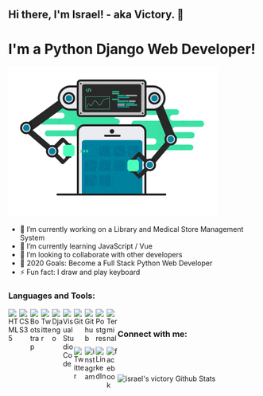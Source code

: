 ## Hi there, I'm Israel! - aka Victory. 👋

# I'm a Python Django Web Developer!

!['Backend'](./demo/backend.gif)

<!--
**israelvictory/israelvictory** is a ✨ _special_ ✨ repository because its `README.md` (this file) appears on your GitHub profile.

Here are some ideas to get you started:
-->

- 🔭 I’m currently working on a Library and Medical Store Management System
- 🌱 I’m currently learning JavaScript / Vue
- 👯 I’m looking to collaborate with other developers
- 🎯 2020 Goals: Become a Full Stack Python Web Developer
- ⚡ Fun fact: I draw and play keyboard

### Languages and Tools:

<img align="left" alt="HTML5" width="22px" src="https://img.icons8.com/color/48/000000/html-5.png"/>

<img align="left" alt="CSS3" width="22px" src="https://img.icons8.com/color/48/000000/css3.png"/>

<img align="left" alt="Bootstrap" width="22px" src="https://img.icons8.com/color/48/000000/bootstrap.png"/>

<img align="left" alt="Twitter" width="22px" src="https://img.icons8.com/color/48/000000/python.png"/>

<img align="left" alt="Django" width="22px" src="https://img.icons8.com/color/48/000000/django.png"/>

<img align="left" alt="Visual Studio Code" width="22px" src="https://img.icons8.com/fluent/48/000000/visual-studio-code-2019.png"/>

<img align="left" alt="Git" width="22px" src="https://img.icons8.com/color/48/000000/git.png"/>

<img align="left" alt="Github" width="22px" src="https://img.icons8.com/color/48/000000/github.png"/>

<img align="left" alt="Postgres" width="22px" src="https://img.icons8.com/color/48/000000/postgreesql.png"/>

<img align="left" alt="Terminal" width="22px" src="https://img.icons8.com/color/26/000000/console.png"/>

<br/>

### Connect with me:

<img align="left" href="twitter.com/israelvic__" alt="Twitter" width="22px" src="https://img.icons8.com/color/48/000000/facebook-new.png"/>

<img align="left" href="instagram.com/israelvic__" alt="instagram" width="22px" src="https://img.icons8.com/color/48/000000/instagram-new.png"/>

<img align="left" href="linkedin.com/in/israel-abraham" alt="LinkedIn" width="22px" src="https://img.icons8.com/color/48/000000/linkedin.png"/>

<img align="left" href="facebook.com/israel.abraham.vic" alt="facebook" width="22px" src="https://img.icons8.com/color/48/000000/twitter.png"/>

## <br/>

<img align="left" alt="israel's victory Github Stats" src="https://github-readme-stats.vercel.app/api?username=israelvictory&show_icons=true&hide_border=true"/>

